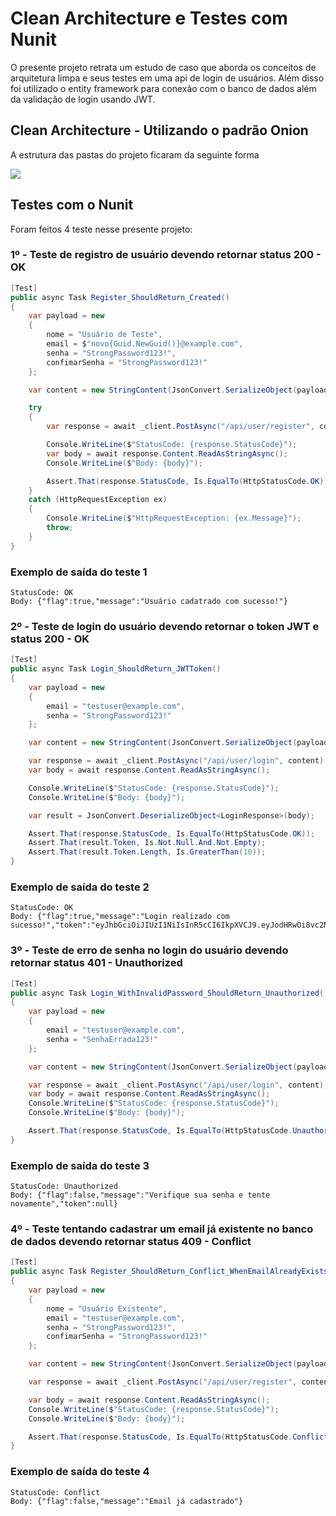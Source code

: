 # Clean Architecture e Testes com Nunit
O presente projeto retrata um estudo de caso que aborda os conceitos de arquitetura limpa e seus testes em uma api de login de usuários.
Além disso foi utilizado o entity framework para conexão com o banco de dados além da validação de login usando JWT.
## Clean Architecture - Utilizando o padrão Onion
<p>A estrutura das pastas do projeto ficaram da seguinte forma</p>
<img src="https://github.com/stefanieborges/CleanArchAndTestNunit/blob/master/Img/cleanImg.png"/>

## Testes com o Nunit
Foram feitos 4 teste nesse presente projeto:
### 1º - Teste de registro de usuário devendo retornar status 200 - OK

```csharp
[Test]
public async Task Register_ShouldReturn_Created()
{
    var payload = new
    {
        nome = "Usuário de Teste",
        email = $"novo{Guid.NewGuid()}@example.com",
        senha = "StrongPassword123!",
        confimarSenha = "StrongPassword123!"
    };

    var content = new StringContent(JsonConvert.SerializeObject(payload), Encoding.UTF8, "application/json");

    try
    {
        var response = await _client.PostAsync("/api/user/register", content);

        Console.WriteLine($"StatusCode: {response.StatusCode}");
        var body = await response.Content.ReadAsStringAsync();
        Console.WriteLine($"Body: {body}");

        Assert.That(response.StatusCode, Is.EqualTo(HttpStatusCode.OK));
    }
    catch (HttpRequestException ex)
    {
        Console.WriteLine($"HttpRequestException: {ex.Message}");
        throw;
    }
}
```

### Exemplo de saída do teste 1

```
StatusCode: OK
Body: {"flag":true,"message":"Usuário cadatrado com sucesso!"}
```

### 2º - Teste de login do usuário devendo retornar o token JWT e status 200 - OK
```csharp
[Test]
public async Task Login_ShouldReturn_JWTToken()
{
    var payload = new
    {
        email = "testuser@example.com",
        senha = "StrongPassword123!"
    };

    var content = new StringContent(JsonConvert.SerializeObject(payload), Encoding.UTF8, "application/json");

    var response = await _client.PostAsync("/api/user/login", content);
    var body = await response.Content.ReadAsStringAsync();

    Console.WriteLine($"StatusCode: {response.StatusCode}");
    Console.WriteLine($"Body: {body}");

    var result = JsonConvert.DeserializeObject<LoginResponse>(body);

    Assert.That(response.StatusCode, Is.EqualTo(HttpStatusCode.OK));
    Assert.That(result.Token, Is.Not.Null.And.Not.Empty);
    Assert.That(result.Token.Length, Is.GreaterThan(10));
}
```

### Exemplo de saída do teste 2

```
StatusCode: OK
Body: {"flag":true,"message":"Login realizado com sucesso!","token":"eyJhbGciOiJIUzI1NiIsInR5cCI6IkpXVCJ9.eyJodHRwOi8vc2NoZW1hcy54bWxzb2FwLm9yZy93cy8yMDA1LzA1L2lkZW50aXR5L2NsYWltcy9uYW1laWRlbnRpZmllciI6IjMiLCJodHRwOi8vc2NoZW1hcy54bWxzb2FwLm9yZy93cy8yMDA1LzA1L2lkZW50aXR5L2NsYWltcy9uYW1lIjoiVXN1w6FyaW8gZGUgVGVzdGUiLCJodHRwOi8vc2NoZW1hcy54bWxzb2FwLm9yZy93cy8yMDA1LzA1L2lkZW50aXR5L2NsYWltcy9lbWFpbGFkZHJlc3MiOiJ0ZXN0dXNlckBleGFtcGxlLmNvbSIsImV4cCI6MTc0ODY0Mzc2OSwiaXNzIjoiaHR0cHM6Ly9sb2NhbGhvc3Q6NzExMiIsImF1ZCI6Imh0dHBzOi8vbG9jYWxob3N0OjcxMTIifQ.HNCI1e3w2D03vzk_d7d_8WtD2SmAzfkZTslyvFRPuDA"}
```
### 3º - Teste de erro de senha no login do usuário devendo retornar status 401 - Unauthorized
```csharp
[Test]
public async Task Login_WithInvalidPassword_ShouldReturn_Unauthorized()
{
    var payload = new
    {
        email = "testuser@example.com",
        senha = "SenhaErrada123!"
    };

    var content = new StringContent(JsonConvert.SerializeObject(payload), Encoding.UTF8, "application/json");

    var response = await _client.PostAsync("/api/user/login", content);
    var body = await response.Content.ReadAsStringAsync();
    Console.WriteLine($"StatusCode: {response.StatusCode}");
    Console.WriteLine($"Body: {body}");

    Assert.That(response.StatusCode, Is.EqualTo(HttpStatusCode.Unauthorized));
}
```

### Exemplo de saída do teste 3

```
StatusCode: Unauthorized
Body: {"flag":false,"message":"Verifique sua senha e tente novamente","token":null}
```

### 4º - Teste tentando cadastrar um email já existente no banco de dados devendo retornar status 409 - Conflict
```csharp
[Test]
public async Task Register_ShouldReturn_Conflict_WhenEmailAlreadyExists()
{
    var payload = new
    {
        nome = "Usuário Existente",
        email = "testuser@example.com", 
        senha = "StrongPassword123!",
        confimarSenha = "StrongPassword123!"
    };

    var content = new StringContent(JsonConvert.SerializeObject(payload), Encoding.UTF8, "application/json");

    var response = await _client.PostAsync("/api/user/register", content);

    var body = await response.Content.ReadAsStringAsync();
    Console.WriteLine($"StatusCode: {response.StatusCode}");
    Console.WriteLine($"Body: {body}");

    Assert.That(response.StatusCode, Is.EqualTo(HttpStatusCode.Conflict));
}

```
### Exemplo de saída do teste 4

```
StatusCode: Conflict
Body: {"flag":false,"message":"Email já cadastrado"}
```
